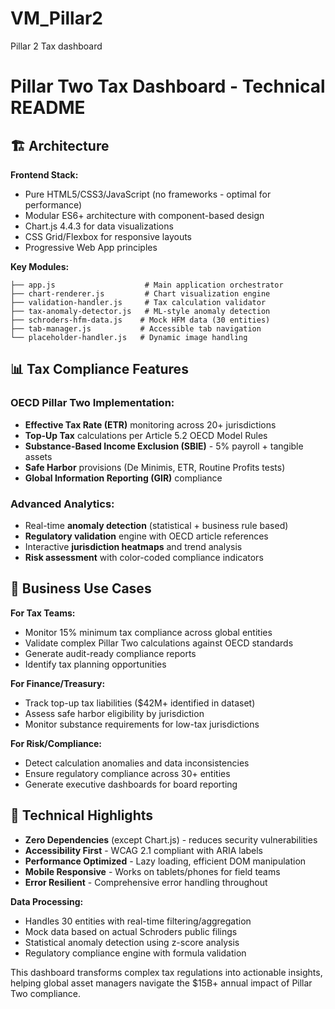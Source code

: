 # VM_Pillar2
Pillar 2 Tax dashboard 
# Pillar Two Tax Dashboard - Technical README

## 🏗️ **Architecture**

**Frontend Stack:**
- Pure HTML5/CSS3/JavaScript (no frameworks - optimal for performance)
- Modular ES6+ architecture with component-based design
- Chart.js 4.4.3 for data visualizations
- CSS Grid/Flexbox for responsive layouts
- Progressive Web App principles

**Key Modules:**
```
├── app.js                    # Main application orchestrator
├── chart-renderer.js         # Chart visualization engine  
├── validation-handler.js     # Tax calculation validator
├── tax-anomaly-detector.js   # ML-style anomaly detection
├── schroders-hfm-data.js    # Mock HFM data (30 entities)
├── tab-manager.js           # Accessible tab navigation
└── placeholder-handler.js   # Dynamic image handling
```

## 📊 **Tax Compliance Features**

### **OECD Pillar Two Implementation:**
- **Effective Tax Rate (ETR)** monitoring across 20+ jurisdictions
- **Top-Up Tax** calculations per Article 5.2 OECD Model Rules
- **Substance-Based Income Exclusion (SBIE)** - 5% payroll + tangible assets
- **Safe Harbor** provisions (De Minimis, ETR, Routine Profits tests)
- **Global Information Reporting (GIR)** compliance

### **Advanced Analytics:**
- Real-time **anomaly detection** (statistical + business rule based)
- **Regulatory validation** engine with OECD article references
- Interactive **jurisdiction heatmaps** and trend analysis
- **Risk assessment** with color-coded compliance indicators

## 💼 **Business Use Cases**

**For Tax Teams:**
- Monitor 15% minimum tax compliance across global entities
- Validate complex Pillar Two calculations against OECD standards
- Generate audit-ready compliance reports
- Identify tax planning opportunities

**For Finance/Treasury:**
- Track top-up tax liabilities ($42M+ identified in dataset)
- Assess safe harbor eligibility by jurisdiction
- Monitor substance requirements for low-tax jurisdictions

**For Risk/Compliance:**
- Detect calculation anomalies and data inconsistencies
- Ensure regulatory compliance across 30+ entities
- Generate executive dashboards for board reporting

## 🚀 **Technical Highlights**

- **Zero Dependencies** (except Chart.js) - reduces security vulnerabilities
- **Accessibility First** - WCAG 2.1 compliant with ARIA labels
- **Performance Optimized** - Lazy loading, efficient DOM manipulation
- **Mobile Responsive** - Works on tablets/phones for field teams
- **Error Resilient** - Comprehensive error handling throughout

**Data Processing:**
- Handles 30 entities with real-time filtering/aggregation
- Mock data based on actual Schroders public filings
- Statistical anomaly detection using z-score analysis
- Regulatory compliance engine with formula validation

This dashboard transforms complex tax regulations into actionable insights, helping global asset managers navigate the $15B+ annual impact of Pillar Two compliance.
